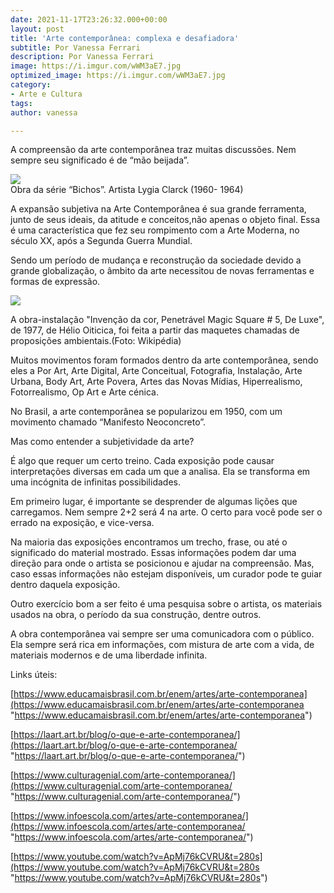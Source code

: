 ```yaml
---
date: 2021-11-17T23:26:32.000+00:00
layout: post
title: 'Arte contemporânea: complexa e desafiadora'
subtitle: Por Vanessa Ferrari 
description: Por Vanessa Ferrari
image: https://i.imgur.com/wWM3aE7.jpg
optimized_image: https://i.imgur.com/wWM3aE7.jpg
category:
- Arte e Cultura
tags: 
author: vanessa

---
```


A compreensão da arte contemporânea traz muitas discussões. Nem sempre seu significado é de “mão beijada”.

![](https://i.imgur.com/rdbNCuF.png)  
Obra da série “Bichos”. Artista Lygia Clarck (1960- 1964)

A expansão subjetiva na Arte Contemporânea é sua grande ferramenta, junto de seus ideais, da atitude e conceitos,não apenas o objeto final. Essa é uma característica que fez seu rompimento com a Arte Moderna, no século XX, após a Segunda Guerra Mundial.

Sendo um período de mudança e reconstrução da sociedade devido a grande globalização, o âmbito da arte necessitou de novas ferramentas e formas de expressão.

![](https://i.imgur.com/y5G6atZ.png)

A obra-instalação "Invenção da cor, Penetrável Magic Square # 5, De Luxe", de 1977, de Hélio Oiticica, foi feita a partir das maquetes chamadas de proposições ambientais.(Foto: Wikipédia)

Muitos movimentos foram formados dentro da arte contemporânea, sendo eles a Por Art, Arte Digital, Arte Conceitual, Fotografia, Instalação, Arte Urbana, Body Art, Arte Povera, Artes das Novas Mídias, Hiperrealismo, Fotorrealismo, Op Art e Arte cénica.

No Brasil, a arte contemporânea se popularizou em 1950, com um movimento chamado “Manifesto Neoconcreto”.

Mas como entender a subjetividade da arte?

É algo que requer um certo treino. Cada exposição pode causar interpretações diversas em cada um que a analisa. Ela se transforma em uma incógnita de infinitas possibilidades.

Em primeiro lugar, é importante se desprender de algumas lições que carregamos. Nem sempre 2+2 será 4 na arte. O certo para você pode ser o errado na exposição, e vice-versa.

Na maioria das exposições encontramos um trecho, frase, ou até o significado do material mostrado. Essas informações podem dar uma direção para onde o artista se posicionou e ajudar na compreensão. Mas, caso essas informações não estejam disponíveis, um curador pode te guiar dentro daquela exposição.

Outro exercício bom a ser feito é uma pesquisa sobre o artista, os materiais usados na obra, o período da sua construção, dentre outros.

A obra contemporânea vai sempre ser uma comunicadora com o público. Ela sempre será rica em informações, com mistura de arte com a vida, de materiais modernos e de uma liberdade infinita.

Links úteis:

 [https://www.educamaisbrasil.com.br/enem/artes/arte-contemporanea](https://www.educamaisbrasil.com.br/enem/artes/arte-contemporanea "https://www.educamaisbrasil.com.br/enem/artes/arte-contemporanea")

[https://laart.art.br/blog/o-que-e-arte-contemporanea/](https://laart.art.br/blog/o-que-e-arte-contemporanea/ "https://laart.art.br/blog/o-que-e-arte-contemporanea/")

[https://www.culturagenial.com/arte-contemporanea/](https://www.culturagenial.com/arte-contemporanea/ "https://www.culturagenial.com/arte-contemporanea/")

[https://www.infoescola.com/artes/arte-contemporanea/](https://www.infoescola.com/artes/arte-contemporanea/ "https://www.infoescola.com/artes/arte-contemporanea/")

[https://www.youtube.com/watch?v=ApMj76kCVRU&t=280s](https://www.youtube.com/watch?v=ApMj76kCVRU&t=280s "https://www.youtube.com/watch?v=ApMj76kCVRU&t=280s")
